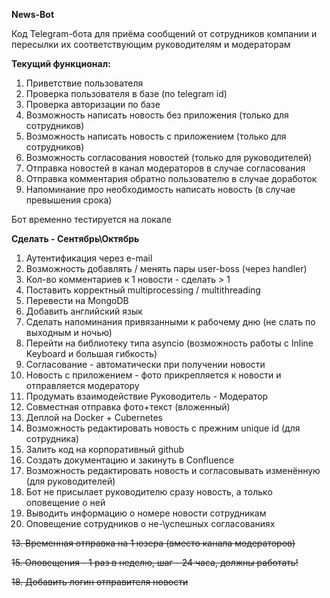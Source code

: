 **News-Bot**
 
Код Telegram-бота для приёма сообщений от сотрудников компании и пересылки их соответствующим руководителям и модераторам

**Текущий функционал:**

1. Приветствие пользователя
2. Проверка пользователя в базе (по telegram id)
3. Проверка авторизации по базе
4. Возможность написать новость без приложения (только для сотрудников)
5. Возможность написать новость с приложением (только для сотрудников)
6. Возможность согласования новостей (только для руководителей)
7. Отправка новостей в канал модераторов в случае согласования
8. Отправка комментария обратно пользователю в случае доработок
9. Напоминание про необходимость написать новость (в случае превышения срока)

Бот временно тестируется на локале

**Сделать - Сентябрь\Октябрь**
1. Аутентификация через e-mail
2. Возможность добавлять / менять пары user-boss (через handler)
3. Кол-во комментариев к 1 новости - сделать > 1
4. Поставить корректный multiprocessing / multithreading
5. Перевести на MongoDB
6. Добавить английский язык
7. Сделать напоминания привязанными к рабочему дню (не слать по выходным и ночью)
8. Перейти на библиотеку типа asyncio (возможность работы с Inline Keyboard и большая гибкость)
9. Согласование - автоматически при получении новости
10. Новость с приложением - фото прикрепляется к новости и отправляется модератору
11. Продумать взаимодействие Руководитель - Модератор
12. Совместная отправка фото+текст (вложенный)
16. Деплой на Docker + Cubernetes
17. Возможность редактировать новость с прежним unique id (для сотрудника)
19. Залить код на корпоративный github
20. Создать документацию и закинуть в Confluence
14. Возможность редактировать новость и согласовывать изменённую (для руководителей)
15. Бот не присылает руководителю сразу новость, а только оповещение о ней
16. Выводить информацию о номере новости сотрудникам
17. Оповещение сотрудников о не-\успешных согласованиях 

<del>13. Временная отправка на 1 юзера (вместо канала модераторов)</del>

<del>15. Оповещения - 1 раз в неделю, шаг - 24 часа, должны работать!</del>

<del>18. Добавить логин отправителя новости </del>

